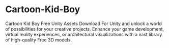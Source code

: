 # Cartoon-Kid-Boy
Cartoon Kid Boy Free Unity Assets Download For Unity and unlock a world of possibilities for your creative projects. Enhance your game development, virtual reality experiences, or architectural visualizations with a vast library of high-quality Free 3D models.
